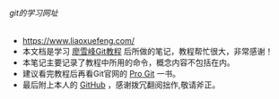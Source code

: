 ###### git的学习网址
- https://www.liaoxuefeng.com/
- 本文档是学习 [廖雪峰Git教程](http://t.cn/zQ6LFwE) 后所做的笔记，教程帮忙很大，非常感谢！
- 本笔记主要记录了教程中所用的命令，概念内容不包括在内。
- 建议看完教程后再看Git官网的 [Pro Git](https://git-scm.com/book/zh/v2) 一书。
- 最后附上本人的 [GitHub](https://github.com/caozhiqiango) ，感谢拨冗翻阅拙作,敬请斧正。
